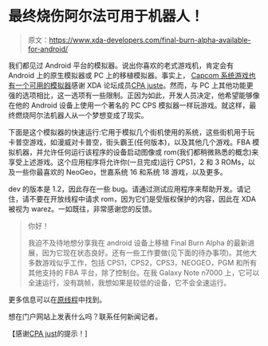 # 最终烧伤阿尔法可用于机器人！

> 原文：<https://www.xda-developers.com/final-burn-alpha-available-for-android/>

我们都见过 Android 平台的模拟器。说出你喜欢的老式游戏机，肯定会有 Android 上的原生模拟器或 PC 上的移植模拟器。事实上， [Capcom 系统游戏也有一个可用的模拟器](http://www.xda-developers.com/android/cpsemu-brings-cps2-games-to-android/ "CPSEmu Brings CPS2 Games to Android")感谢 XDA 论坛成员[CPA juste](http://forum.xda-developers.com/member.php?u=503571)。然而，与 PC 上其他功能更强的选项相比，这一选项有一些限制。正因为如此，开发人员决定，他希望能够像在他的 Android 设备上使用一个著名的 PC CPS 模拟器一样玩游戏。就这样，最终燃烧阿尔法机器人从一个梦想变成了现实。

下面是这个模拟器的快速运行:它用于模拟几个街机使用的系统，这些街机用于玩卡普空游戏，如漫威对卡普空，街头霸王(任何版本)，以及其他几个游戏。FBA 模拟机器，并允许任何运行该程序的设备启动图像或 rom(我们都稍微熟悉的概念)来享受上述游戏。这个应用程序将允许你(一旦完成)运行 CPS1，2 和 3 ROMs，以及一些你最喜欢的 NeoGeo，世嘉系统 16 和系统 18 游戏，以及更多。

dev 的版本是 1.2，因此存在一些 bug。请通过测试应用程序来帮助开发。请记住，请不要在开放线程中请求 rom，因为它们是受版权保护的内容，因此在 XDA 被视为 warez。一如既往，非常感谢您的反馈。

> 你好！
> 
> 我迫不及待地想分享我在 android 设备上移植 Final Burn Alpha 的最新进展，因为它现在状态良好。还有一些工作要做(见下面的待办事项)。其他大多数游戏似乎工作，包括 CPS1，CPS2，CPS3，NEOGEO，PGM 和所有其他支持的 FBA 平台，除了控制台。在我 Galaxy Note n7000 上，它可以全速运行，没有跳帧，我想如果是较低的设备，它不会全速运行。

更多信息可以在[原线程](http://forum.xda-developers.com/showthread.php?t=1932280)中找到。

想在门户网站上发表什么吗？联系任何新闻记者。

【感谢[CPA just](http://forum.xda-developers.com/member.php?u=503571)的提示！]